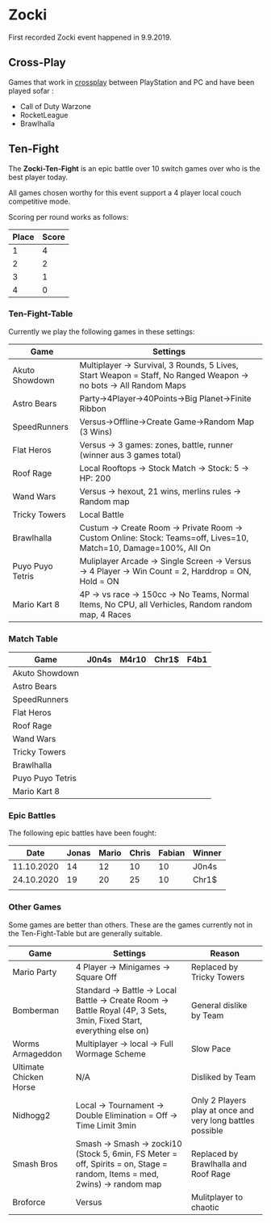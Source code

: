# Zocki

First recorded Zocki event happened in 9.9.2019.

## Cross-Play

Games that work in [crossplay](https://de.wikipedia.org/wiki/Crossplay) between PlayStation and PC and have been played sofar :

- Call of Duty Warzone
- RocketLeague
- Brawlhalla

## Ten-Fight

The **Zocki-Ten-Fight** is an epic battle over 10 switch games over who is the best player today.

All games chosen worthy for this event support a 4 player local couch competitive mode.

Scoring per round works as follows:

| Place | Score |
| ----- | ----- |
| 1     | 4     |
| 2     | 2     |
| 3     | 1     |
| 4     | 0     |

### Ten-Fight-Table

Currently we play the following games in these settings:

| Game             | Settings                                                                                                          |
| ---------------- | ----------------------------------------------------------------------------------------------------------------- |
| Akuto Showdown   | Multiplayer -> Survival, 3 Rounds, 5 Lives, Start Weapon = Staff, No Ranged Weapon -> no bots -> All Random Maps  |
| Astro Bears      | Party->4Player->40Points->Big Planet->Finite Ribbon                                                               |
| SpeedRunners     | Versus->Offline->Create Game->Random Map (3 Wins)                                                                 |
| Flat Heros       | Versus -> 3 games: zones, battle, runner (winner aus 3 games total)                                               |
| Roof Rage        | Local Rooftops -> Stock Match -> Stock: 5 -> HP: 200                                                              |
| Wand Wars        | Versus -> hexout, 21 wins, merlins rules -> Random map                                                            |
| Tricky Towers    | Local Battle                                                                                                              |
| Brawlhalla       | Custum -> Create Room -> Private Room -> Custom Online: Stock: Teams=off, Lives=10, Match=10, Damage=100%, All On |
| Puyo Puyo Tetris | Muliplayer Arcade -> Single Screen -> Versus -> 4 Player -> Win Count = 2, Harddrop = ON, Hold = ON               |
| Mario Kart 8     | 4P -> vs race -> 150cc -> No Teams, Normal Items, No CPU, all Verhicles, Random  random map, 4 Races              |

### Match Table

| Game             | J0n4s | M4r10 | Chr1$ | F4b1 |
| ---------------- | ----- | ----- | ----- | ---- |
| Akuto Showdown   |       |       |       |      |
| Astro Bears      |       |       |       |      |
| SpeedRunners     |       |       |       |      |
| Flat Heros       |       |       |       |      |
| Roof Rage        |       |       |       |      |
| Wand Wars        |       |       |       |      |
| Tricky Towers    |       |       |       |      |
| Brawlhalla       |       |       |       |      |
| Puyo Puyo Tetris |       |       |       |      |
| Mario Kart 8     |       |       |       |      |

### Epic Battles

The following epic battles have been fought:

| Date       | Jonas | Mario | Chris | Fabian | Winner |
| ---------- | ----- | ----- | ----- | ------ | ------ |
| 11.10.2020 | 14    | 12    | 10    | 10     | J0n4s  |
| 24.10.2020 | 19    | 20    | 25    | 10     | Chr1$  |
|            |       |       |       |        |        |

### Other Games

Some games are better than others. These are the games currently not in the Ten-Fight-Table but are generally suitable.

| Game                   | Settings                                                                                                                  | Reason                                                     |
| ---------------------- | ------------------------------------------------------------------------------------------------------------------------- | ---------------------------------------------------------- |
| Mario Party            | 4 Player -> Minigames -> Square Off                                                                                       | Replaced by Tricky Towers                                  |
| Bomberman              | Standard -> Battle -> Local Battle -> Create Room -> Battle Royal (4P, 3 Sets, 3min, Fixed Start, everything else on)     | General dislike by Team                                    |
| Worms Armageddon       | Multiplayer -> local -> Full Wormage Scheme                                                                               | Slow Pace                                                  |
| Ultimate Chicken Horse | N/A                                                                                                                       | Disliked by Team                                           |
| Nidhogg2               | Local -> Tournament -> Double Elimination = Off -> Time Limit 3min                                                        | Only 2 Players play at once and very long battles possible |
| Smash Bros             | Smash -> Smash -> zocki10 (Stock 5, 6min, FS Meter = off, Spirits = on, Stage = random, Items = med, 2wins) -> random map | Replaced by Brawlhalla and Roof Rage                       |
| Broforce               | Versus                                                                                                                    | Mulitplayer to chaotic                                     |
